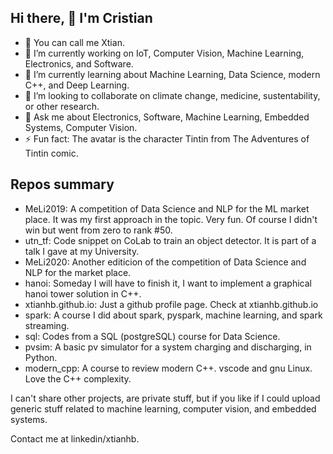 ## Hi there, 👋 I'm Cristian

- 💬 You can call me Xtian.
- 🔭 I’m currently working on IoT, Computer Vision, Machine Learning, Electronics, and Software.
- 🌱 I’m currently learning about Machine Learning, Data Science, modern C++, and Deep Learning.
- 👯 I’m looking to collaborate on climate change, medicine, sustentability, or other research.
- 💬 Ask me about Electronics, Software, Machine Learning, Embedded Systems, Computer Vision.
- ⚡ Fun fact: The avatar is the character Tintin from The Adventures of Tintin comic.

## Repos summary

* MeLi2019: A competition of Data Science and NLP for the ML market place. It was my first approach in the topic. Very fun. Of course I didn't win but went from zero to rank #50.
* utn_tf: Code snippet on CoLab to train an object detector. It is part of a talk I gave at my University.
* MeLi2020: Another editicion of the competition of Data Science and NLP for the market place.
* hanoi: Someday I will have to finish it, I want to implement a graphical hanoi tower solution in C++.
* xtianhb.github.io: Just a github profile page. Check at xtianhb.github.io
* spark: A course I did about spark, pyspark, machine learning, and spark streaming.
* sql: Codes from a SQL (postgreSQL) course for Data Science.
* pvsim: A basic pv simulator for a system charging and discharging, in Python.
* modern_cpp: A course to review modern C++. vscode and gnu Linux. Love the C++ complexity.

I can't share other projects, are private stuff, but if you like  if I could upload generic stuff related to machine learning, computer vision, and embedded systems.

Contact me at linkedin/xtianhb.
